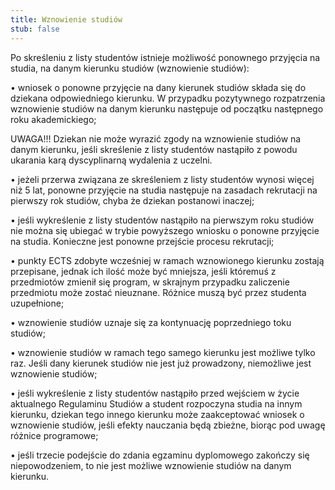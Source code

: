 ```yaml
---
title: Wznowienie studiów
stub: false
---
```

Po skreśleniu z listy studentów istnieje możliwość ponownego przyjęcia na studia, na danym kierunku studiów (wznowienie studiów):

• wniosek o ponowne przyjęcie na dany kierunek studiów składa się do dziekana odpowiedniego kierunku. W przypadku pozytywnego rozpatrzenia wznowienie studiów na danym kierunku następuje od początku następnego roku akademickiego;

UWAGA!!! Dziekan nie może wyrazić zgody na wznowienie studiów na danym kierunku, jeśli skreślenie z listy studentów nastąpiło z powodu ukarania karą dyscyplinarną wydalenia z uczelni.

• jeżeli przerwa związana ze skreśleniem z listy studentów wynosi więcej niż 5 lat, ponowne przyjęcie na studia następuje na zasadach rekrutacji na pierwszy rok studiów, chyba że dziekan postanowi inaczej;

• jeśli wykreślenie z listy studentów nastąpiło na pierwszym roku studiów nie można się ubiegać w trybie powyższego wniosku o ponowne przyjęcie na studia. Konieczne jest ponowne przejście procesu rekrutacji;

• punkty ECTS zdobyte wcześniej w ramach wznowionego kierunku zostają przepisane, jednak ich ilość może być mniejsza, jeśli któremuś z przedmiotów zmienił się program, w skrajnym przypadku zaliczenie przedmiotu może zostać nieuznane. Różnice muszą być przez studenta uzupełnione;

• wznowienie studiów uznaje się za kontynuację poprzedniego toku studiów;

• wznowienie studiów w ramach tego samego kierunku jest możliwe tylko raz. Jeśli dany kierunek studiów nie jest już prowadzony, niemożliwe jest wznowienie studiów;

• jeśli wykreślenie z listy studentów nastąpiło przed wejściem w życie aktualnego Regulaminu Studiów a student rozpoczyna studia na innym kierunku, dziekan tego innego kierunku może zaakceptować wniosek o wznowienie studiów, jeśli efekty nauczania będą zbieżne, biorąc pod uwagę różnice programowe;

• jeśli trzecie podejście do zdania egzaminu dyplomowego zakończy się niepowodzeniem, to nie jest możliwe wznowienie studiów na danym kierunku.